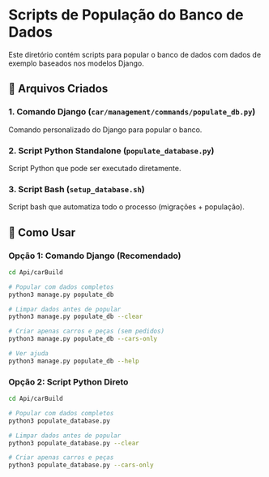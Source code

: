 # Scripts de População do Banco de Dados

Este diretório contém scripts para popular o banco de dados com dados de exemplo baseados nos modelos Django.

## 📁 Arquivos Criados

### 1. **Comando Django** (`car/management/commands/populate_db.py`)
Comando personalizado do Django para popular o banco.

### 2. **Script Python Standalone** (`populate_database.py`)
Script Python que pode ser executado diretamente.

### 3. **Script Bash** (`setup_database.sh`)
Script bash que automatiza todo o processo (migrações + população).

## 🚀 Como Usar

### Opção 1: Comando Django (Recomendado)
```bash
cd Api/carBuild

# Popular com dados completos
python3 manage.py populate_db

# Limpar dados antes de popular
python3 manage.py populate_db --clear

# Criar apenas carros e peças (sem pedidos)
python3 manage.py populate_db --cars-only

# Ver ajuda
python3 manage.py populate_db --help
```

### Opção 2: Script Python Direto
```bash
cd Api/carBuild

# Popular com dados completos
python3 populate_database.py

# Limpar dados antes de popular
python3 populate_database.py --clear

# Criar apenas carros e peças
python3 populate_database.py --cars-only
```

